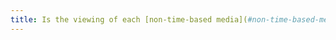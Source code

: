 ```yaml
---
title: Is the viewing of each [non-time-based media](#non-time-based-media) [controllable by keyboard and any pointing device](#accessible-and-operable-by-keyboard-and-any-pointing-device)?
---
```


